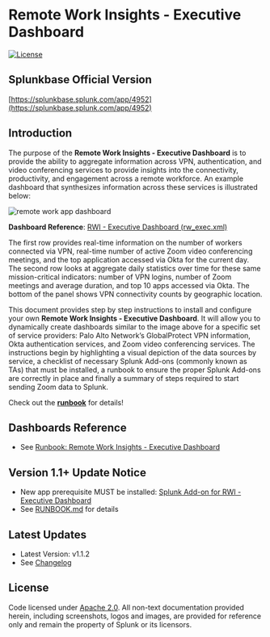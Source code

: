 # Remote Work Insights - Executive Dashboard
[![License](https://img.shields.io/:license-apache-blue.svg)](http://www.apache.org/licenses/LICENSE-2.0.html)

## Splunkbase Official Version

[https://splunkbase.splunk.com/app/4952](https://splunkbase.splunk.com/app/4952)

## Introduction
The purpose of the **Remote Work Insights - Executive Dashboard** is to provide the ability to aggregate information across VPN, authentication, and video conferencing services to provide insights into the connectivity, productivity, and engagement across a remote workforce. An example dashboard that synthesizes information across these services is illustrated below:

![remote work app dashboard](media/remoteWorkExecDashboard.png)

**Dashboard Reference**: [RWI - Executive Dashboard (rw_exec.xml)](default/data/ui/views/rw_exec.xml)

The first row provides real-time information on the number of workers connected via VPN, real-time number of active Zoom video conferencing meetings, and the top application accessed via Okta for the current day. The second row looks at aggregate daily statistics over time for these same mission-critical indicators: number of VPN logins, number of Zoom meetings and average duration, and top 10 apps accessed via Okta. The bottom of the panel shows VPN connectivity counts by geographic location.

This document provides step by step instructions to install and configure your own **Remote Work Insights - Executive Dashboard**. It will allow you to dynamically create dashboards similar to the image above for a specific set of service providers: Palo Alto Network’s GlobalProtect VPN information, Okta authentication services, and Zoom video conferencing services. The instructions begin by highlighting a visual depiction of the data sources by service, a checklist of necessary Splunk Add-ons (commonly known as TAs) that must be installed, a runbook to ensure the proper Splunk Add-ons are correctly in place and finally a summary of steps required to start sending Zoom data to Splunk.

Check out the [**runbook**](RUNBOOK.md) for details!

## Dashboards Reference
* See [Runbook: Remote Work Insights - Executive Dashboard](RUNBOOK.md#remote-work-insights---executive-dashboard)

## Version 1.1+ Update Notice
* New app prerequisite MUST be installed: [Splunk Add-on for RWI - Executive Dashboard](https://splunkbase.splunk.com/app/5063)
* See [RUNBOOK.md](RUNBOOK.md) for details

## Latest Updates
* Latest Version: v1.1.2
* See [Changelog](CHANGELOG.md)

## License
Code licensed under [Apache 2.0](http://www.apache.org/licenses/LICENSE-2.0.html). All non-text documentation provided herein, including screenshots, logos and images, are provided for reference only and remain the property of Splunk or its licensors.
